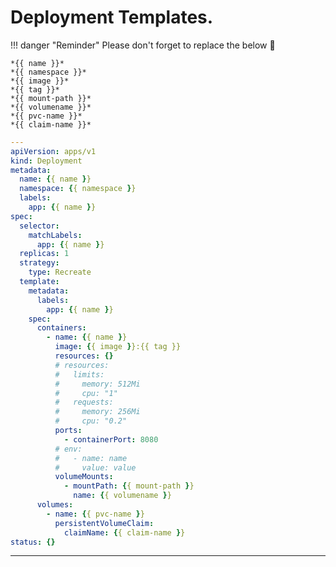 # Deployment Templates.

!!! danger "Reminder"
    Please don't forget to replace the below 🤠

    *{{ name }}*  
    *{{ namespace }}*  
    *{{ image }}*  
    *{{ tag }}*  
    *{{ mount-path }}*  
    *{{ volumename }}*  
    *{{ pvc-name }}*  
    *{{ claim-name }}*  

```yaml
---
apiVersion: apps/v1
kind: Deployment
metadata:
  name: {{ name }}
  namespace: {{ namespace }}
  labels:
    app: {{ name }}
spec:
  selector:
    matchLabels:
      app: {{ name }}
  replicas: 1
  strategy:
    type: Recreate
  template:
    metadata:
      labels:
        app: {{ name }}
    spec:
      containers:
        - name: {{ name }}
          image: {{ image }}:{{ tag }}
          resources: {}
          # resources:
          #   limits:
          #     memory: 512Mi
          #     cpu: "1"
          #   requests:
          #     memory: 256Mi
          #     cpu: "0.2"
          ports:
            - containerPort: 8080
          # env:
          #   - name: name
          #     value: value
          volumeMounts:
            - mountPath: {{ mount-path }}
              name: {{ volumename }}
      volumes:
        - name: {{ pvc-name }}
          persistentVolumeClaim:
            claimName: {{ claim-name }}
status: {}
```

---
